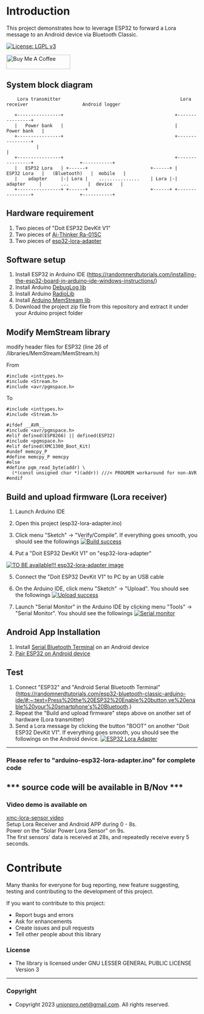 # Introduction 
This project demonstrates how to leverage ESP32 to forward a Lora message to an Android device via Bluetooth Classic.

[![License: LGPL v3](https://img.shields.io/badge/License-LGPL_v3-blue.svg)](https://github.com/unionpronet/github-esp32-lora-adapter/blob/main/LICENSE)

<a href="https://www.buymeacoffee.com/unionpro" target="_blank"><img src="https://cdn.buymeacoffee.com/buttons/v2/default-yellow.png" alt="Buy Me A Coffee" style="height: 38px !important;width: 168px !important;" ></a>


## System block diagram
```
    Lora transmitter                                            Lora receiver                    Android logger

   +----------------+                                         +----------------+
   |   Power bank   |                                         |   Power bank   |
   +----------------+                                         +----------------+
           |                                                          |
   +----------------+                                         +----------------+                 +-----------+
   |   ESP32 Lora   | +------+                       +------+ |   ESP32 Lora   |   (Bluetooth)   |  mobile   |
   |    adapter     |-| Lora |    ...............    | Lora |-|    adapter     |       ...       |  device   |
   +----------------+ +------+                       +------+ +----------------+                 +-----------+
```

## Hardware requirement
1. Two pieces of "Doit ESP32 DevKit V1"
2. Two pieces of [Ai-Thinker Ra-01SC](https://www.lcsc.com/product-detail/LoRa-Modules_Ai-Thinker-Ra-01SC_C2830749.html)
3. Two pieces of [esp32-lora-adapter](https://unionpronet.wordpress.com/esp32-lora-adapter/)

## Software setup
1. Install ESP32 in Arduino IDE (https://randomnerdtutorials.com/installing-the-esp32-board-in-arduino-ide-windows-instructions/)
2. Install Arduino [DebugLog lib](https://www.arduino.cc/reference/en/libraries/debuglog/)
3. Install Arduino [RadioLib](https://www.arduino.cc/reference/en/libraries/radiolib/)
4. Install [Arduino MemStream lib](https://github.com/Apollon77/MemStream)
5. Download the project zip file from this repository and extract it under your Arduino project folder

## Modify MemStream library
modify header files for ESP32 (line 26 of <Arduino project folder>/libraries/MemStream/MemStream.h)

From
```
#include <inttypes.h>
#include <Stream.h>
#include <avr/pgmspace.h>
```
To
```
#include <inttypes.h>
#include <Stream.h>

#ifdef __AVR__
#include <avr/pgmspace.h>
#elif defined(ESP8266) || defined(ESP32)
#include <pgmspace.h>
#elif defined(XMC1300_Boot_Kit)
#undef memcpy_P
#define memcpy_P memcpy
#else
#define pgm_read_byte(addr) \
  (*(const unsigned char *)(addr)) ///< PROGMEM workaround for non-AVR
#endif
```

## Build and upload firmware (Lora receiver)
1. Launch Arduino IDE
2. Open this project (esp32-lora-adapter.ino)
3. Click menu "Sketch" -> "Verify/Compile". If everything goes smooth, you should see the followings
[![Build success](/images/build-success.jpg)](https://github.com/unionpronet/github-esp32-lora-adapter/blob/main/images/build-success.jpg)

4. Put a "Doit ESP32 DevKit V1" on "esp32-lora-adapter" 

[![TO BE available!!! esp32-lora-adapter image](/images/esp32-lora-adapter.jpg)](https://github.com/unionpronet/github-esp32-lora-adapter/blob/main/images/esp32-lora-adapter.jpg)

5. Connect the "Doit ESP32 DevKit V1" to PC by an USB cable
6. On the Arduino IDE, click menu "Sketch" -> "Upload". You should see the followings
[![Upload success](/images/upload-success.jpg)](https://github.com/unionpronet/github-esp32-lora-adapter/blob/main/images/upload-success.jpg)

7. Launch "Serial Monitor" in the Arduino IDE by clicking menu "Tools" -> "Serial Monitor". You should see the followings
[![Serial monitor](/images/serial-monitor.jpg)](https://github.com/unionpronet/github-esp32-lora-adapter/blob/main/images/serial-monitor.jpg)



## Android App Installation
1. Install [Serial Bluetooth Terminal](https://play.google.com/store/apps/details?id=de.kai_morich.serial_bluetooth_terminal&hl=en&gl=US) on an Android device
2. [Pair ESP32 on Android device](https://randomnerdtutorials.com/esp32-bluetooth-classic-arduino-ide/#:~:text=Press%20the%20ESP32%20Enable%20button,ve%20enable%20your%20smartphone's%20Bluetooth.)

## Test
1.  Connect "ESP32" and "Android Serial Bluetooth Terminal" (https://randomnerdtutorials.com/esp32-bluetooth-classic-arduino-ide/#:~:text=Press%20the%20ESP32%20Enable%20button,ve%20enable%20your%20smartphone's%20Bluetooth.)
2.  Repeat the "Build and upload firmware" steps above on another set of hardware (Lora transmitter)
3.  Send a Lora message by clicking the button "BOOT" on another "Doit ESP32 DevKit V1". If everything goes smooth, you should see the followings on the Android device.
[![ESP32 Lora Adapter](/images/bluetooth-serial-screen.jpg)](https://github.com/unionpronet/github-esp32-lora-adapter/blob/main/images/bluetooth-serial-screen.jpg)
---

### Please refer to "arduino-esp32-lora-adapter.ino" for complete code
## *** source code will be available in B/Nov ***

### Video demo is available on  
[xmc-lora-sensor video](https://youtu.be/yTs0bI0mfuo)  
Setup Lora Receiver and Android APP during 0 - 8s.  
Power on the "Solar Power Lora Sensor" on 9s.  
The first sensors' data is received at 28s, and repeatedly receive every 5 seconds.


# Contribute
Many thanks for everyone for bug reporting, new feature suggesting, testing and contributing to the development of this project.

If you want to contribute to this project:
- Report bugs and errors
- Ask for enhancements
- Create issues and pull requests
- Tell other people about this library

### License
- The library is licensed under GNU LESSER GENERAL PUBLIC LICENSE Version 3
---

### Copyright
- Copyright 2023 unionpro.net@gmail.com. All rights reserved.

